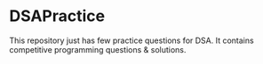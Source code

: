 # DSAPractice
This repository just has few practice questions for DSA. 
It contains competitive programming questions & solutions.
